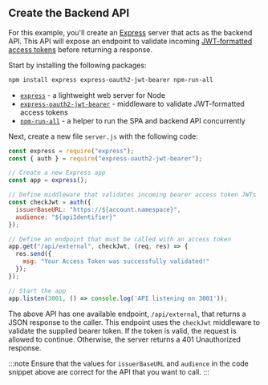 <!-- markdownlint-disable MD002 MD041 -->

## Create the Backend API

For this example, you'll create an <a href="https://expressjs.com/" target="_blank" rel="noreferrer">Express</a> server that acts as the backend API. This API will expose an endpoint to validate incoming <a href="https://auth0.com/docs/tokens/concepts/jwts" target="_blank" rel="noreferrer">JWT-formatted access tokens</a> before returning a response.

Start by installing the following packages:

```bash
npm install express express-oauth2-jwt-bearer npm-run-all
```

* <a href="https://github.com/expressjs/express" target="_blank" rel="noreferrer">`express`</a> - a lightweight web server for Node
* <a href="https://github.com/auth0/node-oauth2-jwt-bearer/tree/main/packages/express-oauth2-jwt-bearer" target="_blank" rel="noreferrer">`express-oauth2-jwt-bearer`</a> - middleware to validate JWT-formatted access tokens
* <a href="https://www.npmjs.com/package/npm-run-all" target="_blank" rel="noreferrer">`npm-run-all`</a> - a helper to run the SPA and backend API concurrently

Next, create a new file `server.js` with the following code:

```js
const express = require("express");
const { auth } = require("express-oauth2-jwt-bearer");

// Create a new Express app
const app = express();

// Define middleware that validates incoming bearer access token JWTs
const checkJwt = auth({
  issuerBaseURL: "https://${account.namespace}",
  audience: "${apiIdentifier}"
});

// Define an endpoint that must be called with an access token
app.get("/api/external", checkJwt, (req, res) => {
  res.send({
    msg: "Your Access Token was successfully validated!"
  });
});

// Start the app
app.listen(3001, () => console.log('API listening on 3001'));
```

The above API has one available endpoint, `/api/external`, that returns a JSON response to the caller. This endpoint uses the `checkJwt` middleware to validate the supplied bearer token. If the token is valid, the request is allowed to continue. Otherwise, the server returns a 401 Unauthorized response.

:::note
Ensure that the values for `issuerBaseURL` and `audience` in the code snippet above are correct for the API that you want to call.
:::
